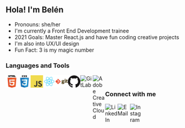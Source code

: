 ## Hola! I'm Belén

- Pronouns: she/her
- I'm currently a Front End Development trainee
- 2021 Goals: Master React.js and have fun coding creative projects
- I'm also into UX/UI design
- Fun Fact: 3 is my magic number

### Languages and Tools

<img align="left" alt="HTML5" width="33px" src="https://raw.githubusercontent.com/github/explore/80688e429a7d4ef2fca1e82350fe8e3517d3494d/topics/html/html.png" />
<img align="left" alt="CSS3" width="33px" src="https://raw.githubusercontent.com/github/explore/80688e429a7d4ef2fca1e82350fe8e3517d3494d/topics/css/css.png" />
<img align="left" alt="JavaScript" width="33px" src="https://raw.githubusercontent.com/github/explore/80688e429a7d4ef2fca1e82350fe8e3517d3494d/topics/javascript/javascript.png" />
<img align="left" alt="React" width="33px" src="https://raw.githubusercontent.com/github/explore/80688e429a7d4ef2fca1e82350fe8e3517d3494d/topics/react/react.png" />
<img align="left" alt="Git" width="33px" src="https://raw.githubusercontent.com/github/explore/80688e429a7d4ef2fca1e82350fe8e3517d3494d/topics/git/git.png" />
<img align="left" alt="GitHub" width="33px" src="https://raw.githubusercontent.com/github/explore/78df643247d429f6cc873026c0622819ad797942/topics/github/github.png" />
<img align="left" alt="GitLab" width="33px" src="https://cdn.worldvectorlogo.com/logos/gitlab.svg" />
<img align="left" alt="Adobe Creative Cloud" width="33px" src="https://upload.wikimedia.org/wikipedia/commons/a/ac/Creative_Cloud.svg" />

</br>

### Connect with me

[<img align="left" alt="LinkedIn" width="33px" src="https://cdn.jsdelivr.net/npm/simple-icons@v3/icons/linkedin.svg" />](https://www.linkedin.com/in/bednarskibelen/)
[<img align="left" alt="EMail" width="33px" src="https://emojipedia-us.s3.dualstack.us-west-1.amazonaws.com/thumbs/120/twitter/259/e-mail_1f4e7.png" />](mailto:belenbednarski@gmail.com)
[<img align="left" alt="Instagram" width="33px" src="https://cdn.jsdelivr.net/npm/simple-icons@v3/icons/instagram.svg" />](https://www.instagram.com/babelita/)
